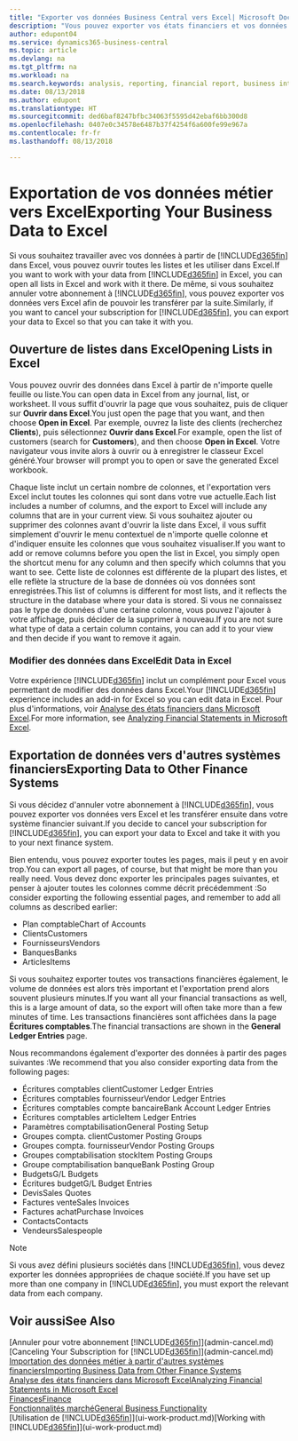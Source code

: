 ```yaml
---
title: "Exporter vos données Business Central vers Excel| Microsoft Docs"
description: "Vous pouvez exporter vos états financiers et vos données de veille économique de Business Central vers Excel, ou ouvrir vos données dans Excel."
author: edupont04
ms.service: dynamics365-business-central
ms.topic: article
ms.devlang: na
ms.tgt_pltfrm: na
ms.workload: na
ms.search.keywords: analysis, reporting, financial report, business intelligence, BI, Excel
ms.date: 08/13/2018
ms.author: edupont
ms.translationtype: HT
ms.sourcegitcommit: ded6baf8247bfbc34063f5595d42ebaf6bb300d8
ms.openlocfilehash: 0407e0c34578e6487b37f4254f6a600fe99e967a
ms.contentlocale: fr-fr
ms.lasthandoff: 08/13/2018

---
```

# <a name="exporting-your-business-data-to-excel"></a><span data-ttu-id="f7caa-103">Exportation de vos données métier vers Excel</span><span class="sxs-lookup"><span data-stu-id="f7caa-103">Exporting Your Business Data to Excel</span></span>
<span data-ttu-id="f7caa-104">Si vous souhaitez travailler avec vos données à partir de [!INCLUDE[d365fin](includes/d365fin_md.md)] dans Excel, vous pouvez ouvrir toutes les listes et les utiliser dans Excel.</span><span class="sxs-lookup"><span data-stu-id="f7caa-104">If you want to work with your data from [!INCLUDE[d365fin](includes/d365fin_md.md)] in Excel, you can open all lists in Excel and work with it there.</span></span> <span data-ttu-id="f7caa-105">De même, si vous souhaitez annuler votre abonnement à [!INCLUDE[d365fin](includes/d365fin_md.md)], vous pouvez exporter vos données vers Excel afin de pouvoir les transférer par la suite.</span><span class="sxs-lookup"><span data-stu-id="f7caa-105">Similarly, if you want to cancel your subscription for [!INCLUDE[d365fin](includes/d365fin_md.md)], you can export your data to Excel so that you can take it with you.</span></span>

## <a name="opening-lists-in-excel"></a><span data-ttu-id="f7caa-106">Ouverture de listes dans Excel</span><span class="sxs-lookup"><span data-stu-id="f7caa-106">Opening Lists in Excel</span></span>
<span data-ttu-id="f7caa-107">Vous pouvez ouvrir des données dans Excel à partir de n'importe quelle feuille ou liste.</span><span class="sxs-lookup"><span data-stu-id="f7caa-107">You can open data in Excel from any journal, list, or worksheet.</span></span> <span data-ttu-id="f7caa-108">Il vous suffit d'ouvrir la page que vous souhaitez, puis de cliquer sur **Ouvrir dans Excel**.</span><span class="sxs-lookup"><span data-stu-id="f7caa-108">You just open the page that you want, and then choose **Open in Excel**.</span></span> <span data-ttu-id="f7caa-109">Par exemple, ouvrez la liste des clients (recherchez **Clients**), puis sélectionnez **Ouvrir dans Excel**.</span><span class="sxs-lookup"><span data-stu-id="f7caa-109">For example, open the list of customers (search for **Customers**), and then choose **Open in Excel**.</span></span> <span data-ttu-id="f7caa-110">Votre navigateur vous invite alors à ouvrir ou à enregistrer le classeur Excel généré.</span><span class="sxs-lookup"><span data-stu-id="f7caa-110">Your browser will prompt you to open or save the generated Excel workbook.</span></span>  

<span data-ttu-id="f7caa-111">Chaque liste inclut un certain nombre de colonnes, et l'exportation vers Excel inclut toutes les colonnes qui sont dans votre vue actuelle.</span><span class="sxs-lookup"><span data-stu-id="f7caa-111">Each list includes a number of columns, and the export to Excel will include any columns that are in your current view.</span></span> <span data-ttu-id="f7caa-112">Si vous souhaitez ajouter ou supprimer des colonnes avant d'ouvrir la liste dans Excel, il vous suffit simplement d'ouvrir le menu contextuel de n'importe quelle colonne et d'indiquer ensuite les colonnes que vous souhaitez visualiser.</span><span class="sxs-lookup"><span data-stu-id="f7caa-112">If you want to add or remove columns before you open the list in Excel, you simply open the shortcut menu for any column and then specify which columns that you want to see.</span></span> <span data-ttu-id="f7caa-113">Cette liste de colonnes est différente de la plupart des listes, et elle reflète la structure de la base de données où vos données sont enregistrées.</span><span class="sxs-lookup"><span data-stu-id="f7caa-113">This list of columns is different for most lists, and it reflects the structure in the database where your data is stored.</span></span> <span data-ttu-id="f7caa-114">Si vous ne connaissez pas le type de données d'une certaine colonne, vous pouvez l'ajouter à votre affichage, puis décider de la supprimer à nouveau.</span><span class="sxs-lookup"><span data-stu-id="f7caa-114">If you are not sure what type of data a certain column contains, you can add it to your view and then decide if you want to remove it again.</span></span>  

### <a name="edit-data-in-excel"></a><span data-ttu-id="f7caa-115">Modifier des données dans Excel</span><span class="sxs-lookup"><span data-stu-id="f7caa-115">Edit Data in Excel</span></span>
<span data-ttu-id="f7caa-116">Votre expérience [!INCLUDE[d365fin](includes/d365fin_md.md)] inclut un complément pour Excel vous permettant de modifier des données dans Excel.</span><span class="sxs-lookup"><span data-stu-id="f7caa-116">Your [!INCLUDE[d365fin](includes/d365fin_md.md)] experience includes an add-in for Excel so you can edit data in Excel.</span></span> <span data-ttu-id="f7caa-117">Pour plus d'informations, voir [Analyse des états financiers dans Microsoft Excel](finance-analyze-excel.md).</span><span class="sxs-lookup"><span data-stu-id="f7caa-117">For more information, see [Analyzing Financial Statements in Microsoft Excel](finance-analyze-excel.md).</span></span>  

## <a name="exporting-data-to-other-finance-systems"></a><span data-ttu-id="f7caa-118">Exportation de données vers d'autres systèmes financiers</span><span class="sxs-lookup"><span data-stu-id="f7caa-118">Exporting Data to Other Finance Systems</span></span>
<span data-ttu-id="f7caa-119">Si vous décidez d'annuler votre abonnement à [!INCLUDE[d365fin](includes/d365fin_md.md)], vous pouvez exporter vos données vers Excel et les transférer ensuite dans votre système financier suivant.</span><span class="sxs-lookup"><span data-stu-id="f7caa-119">If you decide to cancel your subscription for [!INCLUDE[d365fin](includes/d365fin_md.md)], you can export your data to Excel and take it with you to your next finance system.</span></span>  

<span data-ttu-id="f7caa-120">Bien entendu, vous pouvez exporter toutes les pages, mais il peut y en avoir trop.</span><span class="sxs-lookup"><span data-stu-id="f7caa-120">You can export all pages, of course, but that might be more than you really need.</span></span> <span data-ttu-id="f7caa-121">Vous devez donc exporter les principales pages suivantes, et penser à ajouter toutes les colonnes comme décrit précédemment :</span><span class="sxs-lookup"><span data-stu-id="f7caa-121">So consider exporting the following essential pages, and remember to add all columns as described earlier:</span></span>  

* <span data-ttu-id="f7caa-122">Plan comptable</span><span class="sxs-lookup"><span data-stu-id="f7caa-122">Chart of Accounts</span></span>  
* <span data-ttu-id="f7caa-123">Clients</span><span class="sxs-lookup"><span data-stu-id="f7caa-123">Customers</span></span>  
* <span data-ttu-id="f7caa-124">Fournisseurs</span><span class="sxs-lookup"><span data-stu-id="f7caa-124">Vendors</span></span>  
* <span data-ttu-id="f7caa-125">Banques</span><span class="sxs-lookup"><span data-stu-id="f7caa-125">Banks</span></span>  
* <span data-ttu-id="f7caa-126">Articles</span><span class="sxs-lookup"><span data-stu-id="f7caa-126">Items</span></span>  

<span data-ttu-id="f7caa-127">Si vous souhaitez exporter toutes vos transactions financières également, le volume de données est alors très important et l'exportation prend alors souvent plusieurs minutes.</span><span class="sxs-lookup"><span data-stu-id="f7caa-127">If you want all your financial transactions as well, this is a large amount of data, so the export will often take more than a few minutes of time.</span></span> <span data-ttu-id="f7caa-128">Les transactions financières sont affichées dans la page **Écritures comptables**.</span><span class="sxs-lookup"><span data-stu-id="f7caa-128">The financial transactions are shown in the **General Ledger Entries** page.</span></span>  

<span data-ttu-id="f7caa-129">Nous recommandons également d'exporter des données à partir des pages suivantes :</span><span class="sxs-lookup"><span data-stu-id="f7caa-129">We recommend that you also consider exporting data from the following pages:</span></span>  

* <span data-ttu-id="f7caa-130">Écritures comptables client</span><span class="sxs-lookup"><span data-stu-id="f7caa-130">Customer Ledger Entries</span></span>  
* <span data-ttu-id="f7caa-131">Écritures comptables fournisseur</span><span class="sxs-lookup"><span data-stu-id="f7caa-131">Vendor Ledger Entries</span></span>  
* <span data-ttu-id="f7caa-132">Écritures comptables compte bancaire</span><span class="sxs-lookup"><span data-stu-id="f7caa-132">Bank Account Ledger Entries</span></span>  
* <span data-ttu-id="f7caa-133">Écritures comptables article</span><span class="sxs-lookup"><span data-stu-id="f7caa-133">Item Ledger Entries</span></span>  
* <span data-ttu-id="f7caa-134">Paramètres comptabilisation</span><span class="sxs-lookup"><span data-stu-id="f7caa-134">General Posting Setup</span></span>  
* <span data-ttu-id="f7caa-135">Groupes compta. client</span><span class="sxs-lookup"><span data-stu-id="f7caa-135">Customer Posting Groups</span></span>  
* <span data-ttu-id="f7caa-136">Groupes compta. fournisseur</span><span class="sxs-lookup"><span data-stu-id="f7caa-136">Vendor Posting Groups</span></span>  
* <span data-ttu-id="f7caa-137">Groupes comptabilisation stock</span><span class="sxs-lookup"><span data-stu-id="f7caa-137">Item Posting Groups</span></span>  
* <span data-ttu-id="f7caa-138">Groupe comptabilisation banque</span><span class="sxs-lookup"><span data-stu-id="f7caa-138">Bank Posting Group</span></span>  
* <span data-ttu-id="f7caa-139">Budgets</span><span class="sxs-lookup"><span data-stu-id="f7caa-139">G/L Budgets</span></span>  
* <span data-ttu-id="f7caa-140">Écritures budget</span><span class="sxs-lookup"><span data-stu-id="f7caa-140">G/L Budget Entries</span></span>  
* <span data-ttu-id="f7caa-141">Devis</span><span class="sxs-lookup"><span data-stu-id="f7caa-141">Sales Quotes</span></span>  
* <span data-ttu-id="f7caa-142">Factures vente</span><span class="sxs-lookup"><span data-stu-id="f7caa-142">Sales Invoices</span></span>  
* <span data-ttu-id="f7caa-143">Factures achat</span><span class="sxs-lookup"><span data-stu-id="f7caa-143">Purchase Invoices</span></span>  
* <span data-ttu-id="f7caa-144">Contacts</span><span class="sxs-lookup"><span data-stu-id="f7caa-144">Contacts</span></span>  
* <span data-ttu-id="f7caa-145">Vendeurs</span><span class="sxs-lookup"><span data-stu-id="f7caa-145">Salespeople</span></span>  

> [!NOTE]  
>   <span data-ttu-id="f7caa-146">Si vous avez défini plusieurs sociétés dans [!INCLUDE[d365fin](includes/d365fin_md.md)], vous devez exporter les données appropriées de chaque société.</span><span class="sxs-lookup"><span data-stu-id="f7caa-146">If you have set up more than one company in [!INCLUDE[d365fin](includes/d365fin_md.md)], you must export the relevant data from each company.</span></span>

## <a name="see-also"></a><span data-ttu-id="f7caa-147">Voir aussi</span><span class="sxs-lookup"><span data-stu-id="f7caa-147">See Also</span></span>
<span data-ttu-id="f7caa-148">[Annuler pour votre abonnement [!INCLUDE[d365fin](includes/d365fin_md.md)]](admin-cancel.md)</span><span class="sxs-lookup"><span data-stu-id="f7caa-148">[Canceling Your Subscription for [!INCLUDE[d365fin](includes/d365fin_md.md)]](admin-cancel.md)</span></span>  
[<span data-ttu-id="f7caa-149">Importation des données métier à partir d'autres systèmes financiers</span><span class="sxs-lookup"><span data-stu-id="f7caa-149">Importing Business Data from Other Finance Systems</span></span>](across-import-data-configuration-packages.md)  
[<span data-ttu-id="f7caa-150">Analyse des états financiers dans Microsoft Excel</span><span class="sxs-lookup"><span data-stu-id="f7caa-150">Analyzing Financial Statements in Microsoft Excel</span></span>](finance-analyze-excel.md)  
[<span data-ttu-id="f7caa-151">Finances</span><span class="sxs-lookup"><span data-stu-id="f7caa-151">Finance</span></span>](finance.md)  
[<span data-ttu-id="f7caa-152">Fonctionnalités marché</span><span class="sxs-lookup"><span data-stu-id="f7caa-152">General Business Functionality</span></span>](ui-across-business-areas.md)  
<span data-ttu-id="f7caa-153">[Utilisation de [!INCLUDE[d365fin](includes/d365fin_md.md)]](ui-work-product.md)</span><span class="sxs-lookup"><span data-stu-id="f7caa-153">[Working with [!INCLUDE[d365fin](includes/d365fin_md.md)]](ui-work-product.md)</span></span>  

